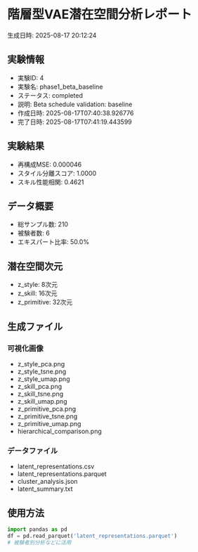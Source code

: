 # 階層型VAE潜在空間分析レポート

生成日時: 2025-08-17 20:12:24

## 実験情報
- 実験ID: 4
- 実験名: phase1_beta_baseline
- ステータス: completed
- 説明: Beta schedule validation: baseline
- 作成日時: 2025-08-17T07:40:38.926776
- 完了日時: 2025-08-17T07:41:19.443599

## 実験結果
- 再構成MSE: 0.000046
- スタイル分離スコア: 1.0000
- スキル性能相関: 0.4621

## データ概要
- 総サンプル数: 210
- 被験者数: 6
- エキスパート比率: 50.0%

## 潜在空間次元
- z_style: 8次元
- z_skill: 16次元
- z_primitive: 32次元

## 生成ファイル
### 可視化画像
- z_style_pca.png
- z_style_tsne.png
- z_style_umap.png
- z_skill_pca.png
- z_skill_tsne.png
- z_skill_umap.png
- z_primitive_pca.png
- z_primitive_tsne.png
- z_primitive_umap.png
- hierarchical_comparison.png

### データファイル
- latent_representations.csv
- latent_representations.parquet
- cluster_analysis.json
- latent_summary.txt

## 使用方法
```python
import pandas as pd
df = pd.read_parquet('latent_representations.parquet')
# 被験者別分析などに活用
```

